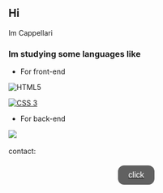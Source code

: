 ## Hi
<p>Im Cappellari</p>

### Im studying some languages like 

- For front-end

![HTML5](https://img.shields.io/badge/html5-%23E34F26.svg?style=for-the-badge&logo=html5&logoColor=white)

[![CSS 3](https://img.shields.io/badge/CSS3-1572B6?style=for-the-badge&logo=css3&logoColor=white)](https://www.w3.org/standards/webdesign/htmlcss.html)

- <p>For back-end</p>
<div>
<img src="https://img.shields.io/badge/JavaScript-F7DF1E?logo=javascript&logoColor=black&style=for-the-badge">
</div>

<br>
contact:
<div>
<a href="https://discord.com">
  <img src="https://dcbadge.limes.pink/api/shield/1344556325924900874" alt="" />
</a>
</div>
<div>
<a href="https://cappellari.xyz/profile.html">
<button style="
    background-color: #616161ff; /* Green */
    border: none;
    color: white;
    text-align: center;
    text-decoration: none;
    border-radius: 12px;
    display: block; 
    margin: 0 auto; 
    margin-top: 20px; 
    padding: 10px 20px; 
    font-size: 16px; 
    cursor: pointer;">click
</button>
</a>
</div>